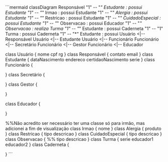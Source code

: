 ´´´mermaid 
classDiagram
Responsável "1" -- "*" Estudante : possui
Estudante "1" -- "*" Irmao : possui
Estudante "1" -- "*" Alergia : possui
Estudante "1" -- "*" Restricao : possui
Estudante "1" -- "*" CuidadoEspecial : possui
Estudante "1" -- "*" Observacao : possui
Educador "1" -- "*" Observacao : realiza
Turma "1" -- "*" Estudante : possui
Caderneta "1" -- "1" Turma : possui
Caderneta "1" -- "*" Estudante : possui
Usuário <|-- Responsável
Usuário <|-- Estudante
Usuário <|-- Funcionário
Funcionário <|-- Secretário
Funcionário <|-- Gestor
Funcionário <|-- Educador

class Usuário {
    nome
    cpf
    rg
}
class Responsável {
    contato
    email
}
class Estudante {
    dataNascimento
    endereco
    certidaoNascimento
    serie
}
class Funcionário {
    
}
class Secretário {
    
}
class Gestor {
    
}

class Educador {
    
}

%%Não acredito ser necessário ter uma classe só para irmão, mas adicionei a fim de visualização
class Irmao {
    nome
}
class Alergia {
    produto
}
class Restricao {
    tipo
    descricao
}
class CuidadoEspecial {
    tipo
    descricao
}
class Observacao {
    %% tipo
    descricao
}
class Turma {
    serie
    educador1
    educador2
}
class Caderneta {
    
}
´´´
